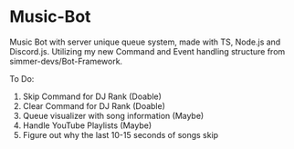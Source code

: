 # Music-Bot
Music Bot with server unique queue system, made with TS, Node.js and Discord.js. Utilizing my new Command and Event handling structure from simmer-devs/Bot-Framework.

To Do:
1. Skip Command for DJ Rank (Doable)
2. Clear Command for DJ Rank (Doable)
3. Queue visualizer with song information (Maybe)
4. Handle YouTube Playlists (Maybe)
5. Figure out why the last 10-15 seconds of songs skip
